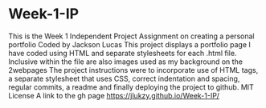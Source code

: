 # Week-1-IP
This is the Week 1 Independent Project Assignment on creating a personal portfolio
Coded by Jackson Lucas
This project displays a portfolio page I have coded using HTML and separate stylesheets for each .html file. Inclusive within the file are also images used as my background on the 2webpages
The project instructions were to incorporate use of HTML tags, a separate stylesheet that uses CSS, correct indentation and spacing, regular commits, a readme and finally deploying the project to github.
MIT License 
A link to the gh page https://jlukzy.github.io/Week-1-IP/
